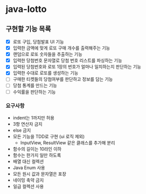 # java-lotto

## 구현할 기능 목록

* [X]  로또 구입, 당첨발표 UI 기능
* [X]  입력한 금액에 맞게 로또 구매 개수를 출력해주는 기능
* [X]  랜덤으로 로또 숫자들을 추출하는 기능
* [X]  입력한 당첨번호 문자열로 당첨 번호 리스트를 파싱하는 기능
* [X]  입력된 당첨번호와 로또 1장의 번호가 얼마나 일치하는지 판단하는 기능
* [X]  입력한 수대로 로또를 생성하는 기능
* [ ]  구매한 티켓들의 당첨여부를 판단하고 정보를 담는 기능
* [ ]  당첨 통계를 만드는 기능
* [ ]  수익률을 판단하는 기능

### 요구사항

- indent는 1까지만 허용
- 3항 연산자 금지
- else 금지
- 모든 기능을 TDD로 구현 (ui 로직 제외)
  - InputView, ResultView 같은 클래스를 추가해 분리
- 함수의 길이는 10라인 이하
- 함수는 한가지 일만 하도록
- 배열 대신 컬렉션
- Java Enum 사용
- 모든 원시 값과 문자열은 포장
- 네이밍 축약 금지
- 일급 컬렉션 사용
